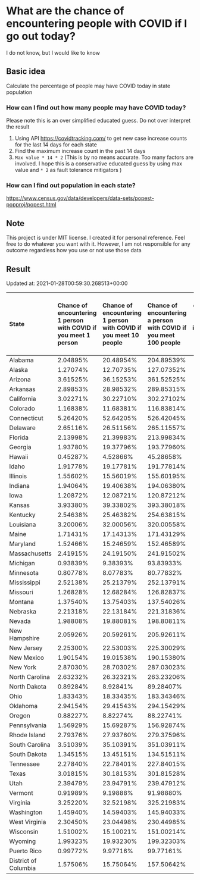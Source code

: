 # What are the chance of encountering people with COVID if I go out today?
I do not know, but I would like to know

## Basic idea
Calculate the percentage of people may have COVID today in state population

### How can I find out how many people may have COVID today?
Please note this is an over simplified educated guess. Do not over interpret the result 
1. Using API https://covidtracking.com/ to get new case increase counts for the last 14 days for each state
2. Find the maximum increase count in the past 14 days
3. `Max value * 14 * 2` (This is by no means accurate. Too many factors are involved. I hope this is a conservative educated guess by using max value and `* 2` as fault tolerance mitigators ) 

### How can I find out population in each state?
https://www.census.gov/data/developers/data-sets/popest-popproj/popest.html

## Note
This project is under MIT license. I created it for personal reference. Feel free to do whatever you want with it. However, I am not responsible for any outcome regardless how you use or not use those data 

## Result

 Updated at: 2021-01-28T00:59:30.268513+00:00

| State                | Chance of encountering 1 person with COVID if you meet 1 person   | Chance of encountering 1 person with COVID if you meet 10 people   | Chance of encountering a person with COVID if you meet 100 people   |   Max count of new case increase in the past 14 days |   Estimated people count with COVID |
|:---------------------|:------------------------------------------------------------------|:-------------------------------------------------------------------|:--------------------------------------------------------------------|-----------------------------------------------------:|------------------------------------:|
| Alabama              | 2.04895%                                                          | 20.48954%                                                          | 204.89539%                                                          |                                                 3588 |                              100464 |
| Alaska               | 1.27074%                                                          | 12.70735%                                                          | 127.07352%                                                          |                                                  332 |                                9296 |
| Arizona              | 3.61525%                                                          | 36.15253%                                                          | 361.52525%                                                          |                                                 9398 |                              263144 |
| Arkansas             | 2.89853%                                                          | 28.98532%                                                          | 289.85315%                                                          |                                                 3124 |                               87472 |
| California           | 3.02271%                                                          | 30.22710%                                                          | 302.27102%                                                          |                                                42655 |                             1194340 |
| Colorado             | 1.16838%                                                          | 11.68381%                                                          | 116.83814%                                                          |                                                 2403 |                               67284 |
| Connecticut          | 5.26420%                                                          | 52.64205%                                                          | 526.42045%                                                          |                                                 6703 |                              187684 |
| Delaware             | 2.65116%                                                          | 26.51156%                                                          | 265.11557%                                                          |                                                  922 |                               25816 |
| Florida              | 2.13998%                                                          | 21.39983%                                                          | 213.99834%                                                          |                                                16415 |                              459620 |
| Georgia              | 1.93780%                                                          | 19.37796%                                                          | 193.77960%                                                          |                                                 7348 |                              205744 |
| Hawaii               | 0.45287%                                                          | 4.52866%                                                           | 45.28658%                                                           |                                                  229 |                                6412 |
| Idaho                | 1.91778%                                                          | 19.17781%                                                          | 191.77814%                                                          |                                                 1224 |                               34272 |
| Illinois             | 1.55602%                                                          | 15.56019%                                                          | 155.60195%                                                          |                                                 7042 |                              197176 |
| Indiana              | 1.94064%                                                          | 19.40638%                                                          | 194.06380%                                                          |                                                 4666 |                              130648 |
| Iowa                 | 1.20872%                                                          | 12.08721%                                                          | 120.87212%                                                          |                                                 1362 |                               38136 |
| Kansas               | 3.93380%                                                          | 39.33802%                                                          | 393.38018%                                                          |                                                 4093 |                              114604 |
| Kentucky             | 2.54638%                                                          | 25.46382%                                                          | 254.63815%                                                          |                                                 4063 |                              113764 |
| Louisiana            | 3.20006%                                                          | 32.00056%                                                          | 320.00558%                                                          |                                                 5313 |                              148764 |
| Maine                | 1.71431%                                                          | 17.14313%                                                          | 171.43129%                                                          |                                                  823 |                               23044 |
| Maryland             | 1.52466%                                                          | 15.24659%                                                          | 152.46589%                                                          |                                                 3292 |                               92176 |
| Massachusetts        | 2.41915%                                                          | 24.19150%                                                          | 241.91502%                                                          |                                                 5955 |                              166740 |
| Michigan             | 0.93839%                                                          | 9.38393%                                                           | 93.83933%                                                           |                                                 3347 |                               93716 |
| Minnesota            | 0.80778%                                                          | 8.07783%                                                           | 80.77832%                                                           |                                                 1627 |                               45556 |
| Mississippi          | 2.52138%                                                          | 25.21379%                                                          | 252.13791%                                                          |                                                 2680 |                               75040 |
| Missouri             | 1.26828%                                                          | 12.68284%                                                          | 126.82837%                                                          |                                                 2780 |                               77840 |
| Montana              | 1.37540%                                                          | 13.75403%                                                          | 137.54026%                                                          |                                                  525 |                               14700 |
| Nebraska             | 2.21318%                                                          | 22.13184%                                                          | 221.31836%                                                          |                                                 1529 |                               42812 |
| Nevada               | 1.98808%                                                          | 19.88081%                                                          | 198.80811%                                                          |                                                 2187 |                               61236 |
| New Hampshire        | 2.05926%                                                          | 20.59261%                                                          | 205.92611%                                                          |                                                 1000 |                               28000 |
| New Jersey           | 2.25300%                                                          | 22.53003%                                                          | 225.30029%                                                          |                                                 7147 |                              200116 |
| New Mexico           | 1.90154%                                                          | 19.01538%                                                          | 190.15380%                                                          |                                                 1424 |                               39872 |
| New York             | 2.87030%                                                          | 28.70302%                                                          | 287.03023%                                                          |                                                19942 |                              558376 |
| North Carolina       | 2.63232%                                                          | 26.32321%                                                          | 263.23206%                                                          |                                                 9860 |                              276080 |
| North Dakota         | 0.89284%                                                          | 8.92841%                                                           | 89.28407%                                                           |                                                  243 |                                6804 |
| Ohio                 | 1.83343%                                                          | 18.33435%                                                          | 183.34346%                                                          |                                                 7654 |                              214312 |
| Oklahoma             | 2.94154%                                                          | 29.41543%                                                          | 294.15429%                                                          |                                                 4157 |                              116396 |
| Oregon               | 0.88227%                                                          | 8.82274%                                                           | 88.22741%                                                           |                                                 1329 |                               37212 |
| Pennsylvania         | 1.56929%                                                          | 15.69287%                                                          | 156.92874%                                                          |                                                 7175 |                              200900 |
| Rhode Island         | 2.79376%                                                          | 27.93760%                                                          | 279.37596%                                                          |                                                 1057 |                               29596 |
| South Carolina       | 3.51039%                                                          | 35.10391%                                                          | 351.03911%                                                          |                                                 6455 |                              180740 |
| South Dakota         | 1.34515%                                                          | 13.45151%                                                          | 134.51511%                                                          |                                                  425 |                               11900 |
| Tennessee            | 2.27840%                                                          | 22.78401%                                                          | 227.84015%                                                          |                                                 5557 |                              155596 |
| Texas                | 3.01815%                                                          | 30.18153%                                                          | 301.81528%                                                          |                                                31255 |                              875140 |
| Utah                 | 2.39479%                                                          | 23.94791%                                                          | 239.47912%                                                          |                                                 2742 |                               76776 |
| Vermont              | 0.91989%                                                          | 9.19888%                                                           | 91.98880%                                                           |                                                  205 |                                5740 |
| Virginia             | 3.25220%                                                          | 32.52198%                                                          | 325.21983%                                                          |                                                 9914 |                              277592 |
| Washington           | 1.45940%                                                          | 14.59403%                                                          | 145.94033%                                                          |                                                 3969 |                              111132 |
| West Virginia        | 2.30450%                                                          | 23.04498%                                                          | 230.44985%                                                          |                                                 1475 |                               41300 |
| Wisconsin            | 1.51002%                                                          | 15.10021%                                                          | 151.00214%                                                          |                                                 3140 |                               87920 |
| Wyoming              | 1.99323%                                                          | 19.93230%                                                          | 199.32303%                                                          |                                                  412 |                               11536 |
| Puerto Rico          | 0.99772%                                                          | 9.97716%                                                           | 99.77161%                                                           |                                                 1138 |                               31864 |
| District of Columbia | 1.57506%                                                          | 15.75064%                                                          | 157.50642%                                                          |                                                  397 |                               11116 |